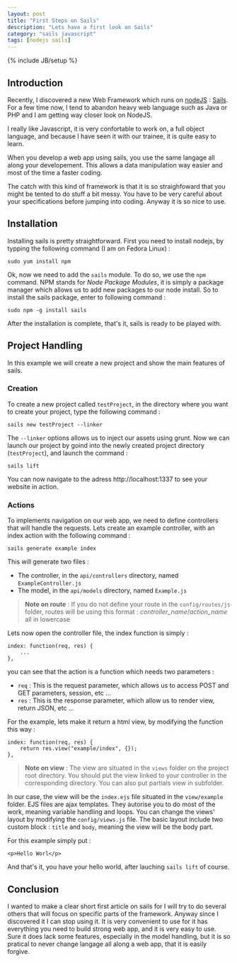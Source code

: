 ```yaml
---
layout: post
title: "First Steps on Sails"
description: "Lets have a first look on Sails"
category: "sails javascript"
tags: [nodejs sails]
---
```

{% include JB/setup %}

## Introduction

Recently, I discovered a new Web Framework which runs on
[nodeJS](http://nodejs.org/) : [Sails](http://sailsjs.org/). For a few
time now, I tend to abandon heavy web language such as Java or PHP and
I am getting way closer look on NodeJS.

I really like Javascript, it is very confortable to work on, a full
object language, and because I have seen it with our trainee, it is
quite easy to learn.

When you develop a web app using sails, you use the same langage all
along your developement. This allows a data manipulation way easier and
most of the time a faster coding.

The catch with this kind of framework is that it is so straighfoward
that you might be tented to do stuff a bit messy. You have to be very
careful about your specifications before jumping into coding. Anyway
it is so nice to use.


## Installation

Installing sails is pretty straightforward. First you need to install
nodejs, by typping the following command (I am on Fedora Linux) :

    sudo yum install npm

Ok, now we need to add the `sails` module. To do so, we use the `npm`
command. NPM stands for *Node Package Modules*, it is simply a package
manager which allows us to add new packages to our node install. So to
install the sails package, enter to following command :

    sudo npm -g install sails

After the installation is complete, that's it, sails is ready to be
played with.

## Project Handling

In this example we will create a new project and show the main
features of sails.

### Creation

To create a new project called `testProject`, in the directory where
you want to create your project, type the following command :

    sails new testProject --linker

The `--linker` options allows us to inject our assets using grunt. Now
we can launch our project by goind into the newly created project
directory (`testProject`), and launch the command :

    sails lift

You can now navigate to the adress http://localhost:1337 to see your
website in action.

### Actions

To implements navigation on our web app, we need to define controllers
that will handle the requests. Lets create an example controller, with
an index action with the following command :

    sails generate example index

This will generate two files :

* The controller, in the `api/controllers` directory, named `ExampleController.js`
* The model, in the `api/models` directory, named `Example.js`

> **Note on route** : If you do not define your route in the
> `config/routes/js` folder, routes will be using this format :
> *controller_name*/*action_name* all in lowercase

Lets now open the controller file, the index function is simply :

    index: function(req, res) {
        ...
    },

you can see that the action is a function which needs two parameters :

* `req` : This is the request parameter, which allows us to access
  POST and GET parameters, session, etc ...
* `res` : This is the response parameter, which allow us to render
  view, return JSON, etc ...

For the example, lets make it return a html view, by modifying the
function this way :

    index: function(req, res) {
        return res.view("example/index", {});
    },

> **Note on view** : The view are situated in the `views` folder on
> the project root directory. You should put the view linked to your
> controller in the corresponding directory. You can also put partials
> view in subfolder.

In our case, the view will be the `index.ejs` file situated in the
`view/example` folder. EJS files are ajax templates. They autorise you
to do most of the work, meaning variable handling and loops. You can
change the views' layout by modifying the `config/views.js` file. The
basic layout include two custom block : `title` and `body`, meaning the
view will be the body part.

For this example simply put :

    <p>Hello Worl</p>

And that's it, you have your hello world, after lauching `sails lift`
of course.

## Conclusion

I wanted to make a clear short first article on sails for I will try
to do several others that will focus on specific parts of the
framework. Anyway since I discovered it I can stop using it. It is
very convenient to use for it has everything you need to build strong
web app, and it is very easy to use. Sure it does lack some features,
especially in the model handling, but it is so pratical to never change
langage all along a web app, that it is easily forgive.
